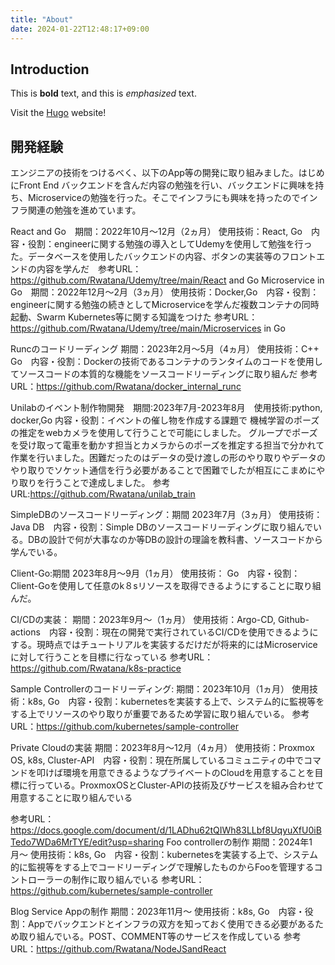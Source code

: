 ```yaml
---
title: "About"
date: 2024-01-22T12:48:17+09:00
---
```


## Introduction

This is **bold** text, and this is *emphasized* text.

Visit the [Hugo](https://gohugo.io) website!




## 開発経験
エンジニアの技術をつけるべく、以下のApp等の開発に取り組みました。はじめにFront End バックエンドを含んだ内容の勉強を行い、バックエンドに興味を持ち、Microserviceの勉強を行った。そこでインフラにも興味を持ったのでインフラ関連の勉強を進めています。

React and Go　期間：2022年10月～12月（2ヵ月） 使用技術：React, Go　内容・役割：engineerに関する勉強の導入としてUdemyを使用して勉強を行った。データベースを使用したバックエンドの内容、ボタンの実装等のフロントエンドの内容を学んだ　参考URL：https://github.com/Rwatana/Udemy/tree/main/React and Go
Microservice in Go　期間：2022年12月～2月（3ヵ月） 使用技術：Docker,Go　内容・役割：engineerに関する勉強の続きとしてMicroserviceを学んだ複数コンテナの同時起動、Swarm Kubernetes等に関する知識をつけた
参考URL：
https://github.com/Rwatana/Udemy/tree/main/Microservices in Go

Runcのコードリーディング 期間：2023年2月～5月（4ヵ月） 使用技術：C++ Go　内容・役割：Dockerの技術であるコンテナのランタイムのコードを使用してソースコードの本質的な機能をソースコードリーディングに取り組んだ
参考URL：https://github.com/Rwatana/docker_internal_runc


Unilabのイベント制作物開発　期間:2023年7月-2023年8月　使用技術:python, docker,Go
内容・役割：イベントの催し物を作成する課題で
機械学習のポーズの推定をwebカメラを使用して行うことで可能にしました。
グループでポーズを受け取って電車を動かす担当とカメラからのポーズを推定する担当で分かれて作業を行いました。困難だったのはデータの受け渡しの形のやり取りやデータのやり取りでソケット通信を行う必要があることで困難でしたが相互にこまめにやり取りを行うことで達成しました。
参考URL:https://github.com/Rwatana/unilab_train

SimpleDBのソースコードリーディング：期間 2023年7月（3ヵ月） 使用技術：Java DB　内容・役割：Simple DBのソースコードリーディングに取り組んでいる。DBの設計で何が大事なのか等DBの設計の理論を教科書、ソースコードから学んでいる。

Client-Go:期間 2023年8月～9月（1ヵ月） 使用技術： Go　内容・役割：Client-Goを使用して任意のk８sリソースを取得できるようにすることに取り組んだ。


CI/CDの実装：
期間：2023年9月～（1ヵ月） 使用技術：Argo-CD, Github-actions　内容・役割：現在の開発で実行されているCI/CDを使用できるようにする。現時点ではチュートリアルを実装するだけだが将来的にはMicroserviceに対して行うことを目標に行なっている
参考URL：https://github.com/Rwatana/k8s-practice


Sample Controllerのコードリーディング:
期間：2023年10月（1ヵ月） 使用技術：k8s, Go　内容・役割：kubernetesを実装する上で、システム的に監視等をする上でリソースのやり取りが重要であるため学習に取り組んでいる。
参考URL：https://github.com/kubernetes/sample-controller



Private Cloudの実装
期間：2023年8月～12月（4ヵ月） 使用技術：Proxmox OS, k8s, Cluster-API　内容・役割：現在所属しているコミュニティの中でコマンドを叩けば環境を用意できるようなプライベートのCloudを用意することを目標に行っている。ProxmoxOSとCluster-APIの技術及びサービスを組み合わせて用意することに取り組んでいる

参考URL：https://docs.google.com/document/d/1LADhu62tQIWh83LLbf8UqyuXfU0iBTedo7WDa6MrTYE/edit?usp=sharing
Foo controllerの制作
期間：2024年1月〜 使用技術：k8s, Go　内容・役割：kubernetesを実装する上で、システム的に監視等をする上でコードリーディングで理解したものからFooを管理するコントローラーの制作に取り組んでいる
参考URL：https://github.com/kubernetes/sample-controller

Blog Service Appの制作
期間：2023年11月〜 使用技術：k8s, Go　内容・役割：Appでバックエンドとインフラの双方を知っておく使用できる必要があるため取り組んでいる。POST、COMMENT等のサービスを作成している
参考URL：https://github.com/Rwatana/NodeJSandReact


